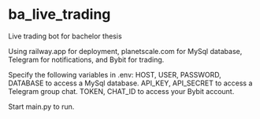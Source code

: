 # ba_live_trading
Live trading bot for bachelor thesis

Using railway.app for deployment, planetscale.com for MySql database, Telegram for notifications, and Bybit for trading.

Specify the following variables in .env:
HOST, USER, PASSWORD, DATABASE to access a MySql database.
API_KEY, API_SECRET to access a Telegram group chat.
TOKEN, CHAT_ID to access your Bybit account.

Start main.py to run.
